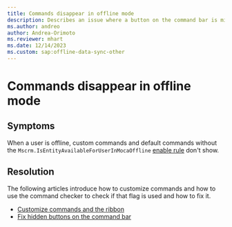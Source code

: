 ```yaml
---
title: Commands disappear in offline mode
description: Describes an issue where a button on the command bar is missing in offline mode.
ms.author: andreo
author: Andrea-Orimoto
ms.reviewer: mhart
ms.date: 12/14/2023
ms.custom: sap:offline-data-sync-other
---
```

# Commands disappear in offline mode

## Symptoms

When a user is offline, custom commands and default commands without the `Mscrm.IsEntityAvailableForUserInMocaOffline` [enable rule](/power-apps/developer/model-driven-apps/define-ribbon-enable-rules) don't show.

## Resolution

The following articles introduce how to customize commands and how to use the command checker to check if that flag is used and how to fix it.

- [Customize commands and the ribbon](/powerapps/developer/model-driven-apps/customize-commands-ribbon)
- [Fix hidden buttons on the command bar](../../../power-platform/power-apps/create-and-use-apps/ribbon-issues-button-hidden.md?tabs=fix)
